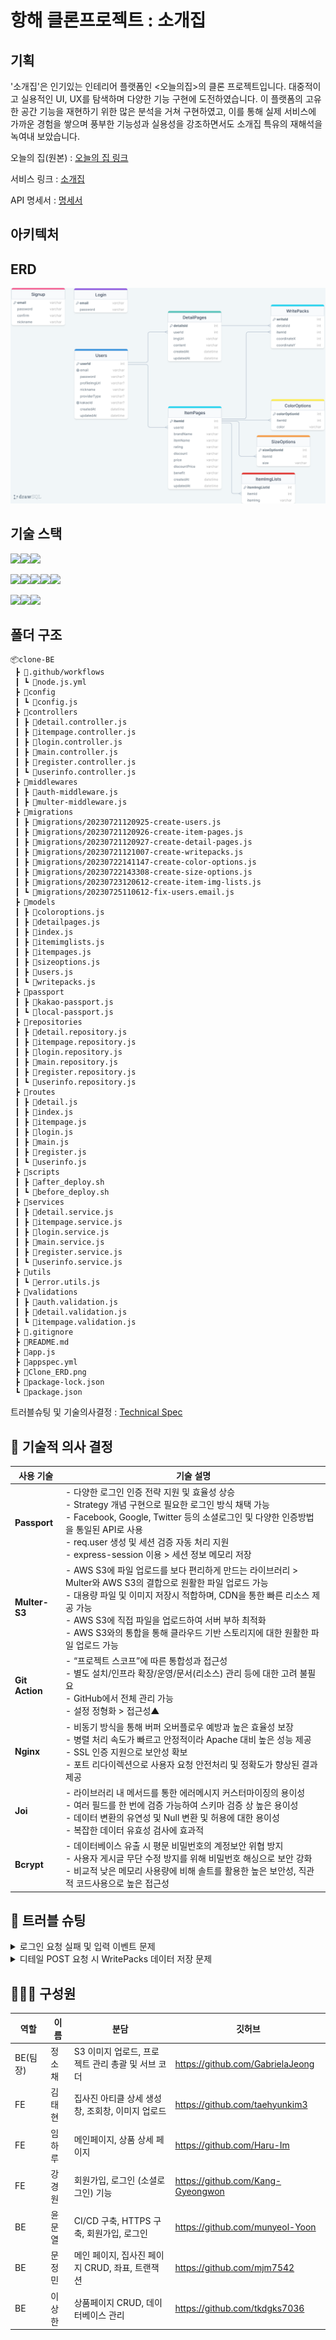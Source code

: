 # 항해 클론프로젝트 : 소개집

## 기획

'소개집'은 인기있는 인테리어 플랫폼인 <오늘의집>의 클론 프로젝트입니다. 대중적이고 실용적인 UI, UX를 탐색하며 다양한 기능 구현에 도전하였습니다. 이 플랫폼의 고유한 공간 기능을 재현하기 위한 많은 분석을 거쳐 구현하였고, 이를 통해 실제 서비스에 가까운 경험을 쌓으며 풍부한 기능성과 실용성을 강조하면서도 소개집 특유의 재해석을 녹여내 보았습니다.

오늘의 집(원본) : [오늘의 집 링크](https://ohou.se/)

서비스 링크 : [소개집](https://flatland.shop/)

API 명세서 : [명세서](https://docs.google.com/spreadsheets/d/18N-oHqhDXmBjzYYKPYeN8ghFRAOXBLCZdJJ8N4JHpjg/edit?usp=sharing)

## 아키텍처

## ERD

![ERD](/Clone_ERD.png)

## 기술 스택

![](https://camo.githubusercontent.com/7d7b100e379663ee40a20989e6c61737e6396c1dafc3a7c6d2ada8d4447eb0e4/68747470733a2f2f696d672e736869656c64732e696f2f62616467652f6e6f64652e6a732d3644413535463f7374796c653d666f722d7468652d6261646765266c6f676f3d6e6f64652e6a73266c6f676f436f6c6f723d7768697465)![](https://camo.githubusercontent.com/5f06192d3f3c5bcd392b6936d8c3c40d4c6aad18920bc7abf67c11f5ccfd4942/68747470733a2f2f696d672e736869656c64732e696f2f62616467652f657870726573732d3030303030303f7374796c653d666f722d7468652d6261646765266c6f676f3d65787072657373266c6f676f436f6c6f723d7768697465)![](https://camo.githubusercontent.com/d8ac4c7a04a98fe1c0c982f18f0522c58e5cdee512e94a57d3d552dad6eb3bd8/68747470733a2f2f696d672e736869656c64732e696f2f62616467652f4a534f4e2057656220546f6b656e732d3030303030303f7374796c653d666f722d7468652d6261646765266c6f676f3d4a534f4e2057656220546f6b656e73266c6f676f436f6c6f723d7768697465)

![](https://camo.githubusercontent.com/97ab783ee5c3992b11126cce973670e336acc4e71829dd0ad39aa339a43b771b/68747470733a2f2f696d672e736869656c64732e696f2f62616467652f676974687562616374696f6e732d3230383846462e7376673f7374796c653d666f722d7468652d6261646765266c6f676f3d676974687562616374696f6e73266c6f676f436f6c6f723d7768697465)![](https://camo.githubusercontent.com/cf5c1e40095f0f323b7763d51da79ec685aaf6856d2d1d1c87bae70b6b194b97/68747470733a2f2f696d672e736869656c64732e696f2f62616467652f2d616d617a6f6e73332d4542303031423f7374796c653d666f722d7468652d6261646765266c6f676f3d616d617a6f6e7333266c6f676f436f6c6f723d7768697465)![](https://camo.githubusercontent.com/4562c2cf5e2f49554c7c82ece5b905d8982e57951aa3a7966467022733b2d374/68747470733a2f2f696d672e736869656c64732e696f2f62616467652f2d616d617a6f6e6563322d4646393930303f7374796c653d666f722d7468652d6261646765266c6f676f3d616d617a6f6e656332266c6f676f436f6c6f723d7768697465)![](https://camo.githubusercontent.com/76cd4c8e806c489ba3947bd2cb881e2e52c76f0a0038bee37d46fee94c6175a1/68747470733a2f2f696d672e736869656c64732e696f2f62616467652f2d41575320436f64654465706c6f792d3542413734353f7374796c653d666f722d7468652d6261646765266c6f676f3d41575320436f64654465706c6f79266c6f676f436f6c6f723d7768697465)![](https://camo.githubusercontent.com/933c97f50caaea4aaca1ac2f6bf306446ff6df4291ce0a70965ab0d11acd4385/68747470733a2f2f696d672e736869656c64732e696f2f62616467652f2d4e67696e782d677265656e3f7374796c653d666f722d7468652d6261646765266c6f676f3d4e67696e78266c6f676f436f6c6f723d7768697465)

![](https://camo.githubusercontent.com/41a19c1f24581c8c317a881a47582c6d73af2b20e0f6b9aab7ec0bb43ddba88b/68747470733a2f2f696d672e736869656c64732e696f2f62616467652f2d616d617a6f6e7264732d3532374646463f7374796c653d666f722d7468652d6261646765266c6f676f3d616d617a6f6e726473266c6f676f436f6c6f723d7768697465)![](https://camo.githubusercontent.com/124c378aa588501ba68fa7878eb2eec94f2e443f7c6a94c562e66cdc4d617b1b/68747470733a2f2f696d672e736869656c64732e696f2f62616467652f2d6d7973716c2d626c75653f7374796c653d666f722d7468652d6261646765266c6f676f3d4d7973716c266c6f676f436f6c6f723d7768697465)![](https://camo.githubusercontent.com/50c8dacf8a3468b5c4150b154d41c0d5a4c95ab11a2e3a589bb2a86a9e110bc3/68747470733a2f2f696d672e736869656c64732e696f2f62616467652f2d73657175656c697a652d626c75653f7374796c653d666f722d7468652d6261646765266c6f676f3d53657175656c697a65266c6f676f436f6c6f723d7768697465)

## 폴더 구조

```
📦clone-BE
 ┣ 📂.github/workflows
 ┃ ┗ 📜node.js.yml
 ┣ 📂config
 ┃ ┗ 📜config.js
 ┣ 📂controllers
 ┃ ┣ 📜detail.controller.js
 ┃ ┣ 📜itempage.controller.js
 ┃ ┣ 📜login.controller.js
 ┃ ┣ 📜main.controller.js
 ┃ ┣ 📜register.controller.js
 ┃ ┗ 📜userinfo.controller.js
 ┣ 📂middlewares
 ┃ ┣ 📜auth-middleware.js
 ┃ ┣ 📜multer-middleware.js
 ┣ 📂migrations
 ┃ ┣ 📜migrations/20230721120925-create-users.js
 ┃ ┣ 📜migrations/20230721120926-create-item-pages.js
 ┃ ┣ 📜migrations/20230721120927-create-detail-pages.js
 ┃ ┣ 📜migrations/20230721121007-create-writepacks.js
 ┃ ┣ 📜migrations/20230722141147-create-color-options.js
 ┃ ┣ 📜migrations/20230722143308-create-size-options.js
 ┃ ┣ 📜migrations/20230723120612-create-item-img-lists.js
 ┃ ┗ 📜migrations/20230725110612-fix-users.email.js
 ┣ 📂models
 ┃ ┣ 📜coloroptions.js
 ┃ ┣ 📜detailpages.js
 ┃ ┣ 📜index.js
 ┃ ┣ 📜itemimglists.js
 ┃ ┣ 📜itempages.js
 ┃ ┣ 📜sizeoptions.js
 ┃ ┣ 📜users.js
 ┃ ┗ 📜writepacks.js
 ┣ 📂passport
 ┃ ┣ 📜kakao-passport.js
 ┃ ┗ 📜local-passport.js
 ┣ 📂repositories
 ┃ ┣ 📜detail.repository.js
 ┃ ┣ 📜itempage.repository.js
 ┃ ┣ 📜login.repository.js
 ┃ ┣ 📜main.repository.js
 ┃ ┣ 📜register.repository.js
 ┃ ┗ 📜userinfo.repository.js
 ┣ 📂routes
 ┃ ┣ 📜detail.js
 ┃ ┣ 📜index.js
 ┃ ┣ 📜itempage.js
 ┃ ┣ 📜login.js
 ┃ ┣ 📜main.js
 ┃ ┣ 📜register.js
 ┃ ┗ 📜userinfo.js
 ┣ 📂scripts
 ┃ ┣ 📜after_deploy.sh
 ┃ ┗ 📜before_deploy.sh
 ┣ 📂services
 ┃ ┣ 📜detail.service.js
 ┃ ┣ 📜itempage.service.js
 ┃ ┣ 📜login.service.js
 ┃ ┣ 📜main.service.js
 ┃ ┣ 📜register.service.js
 ┃ ┗ 📜userinfo.service.js
 ┣ 📂utils
 ┃ ┗ 📜error.utils.js
 ┣ 📂validations
 ┃ ┣ 📜auth.validation.js
 ┃ ┣ 📜detail.validation.js
 ┃ ┗ 📜itempage.validation.js
 ┣ 📜.gitignore
 ┣ 📜README.md
 ┣ 📜app.js
 ┣ 📜appspec.yml
 ┣ 📜Clone_ERD.png
 ┣ 📜package-lock.json
 ┗ 📜package.json
```

트러블슈팅 및 기술의사결정 : [Technical Spec](https://hungry-mascara-804.notion.site/7-Technical-Specification-d291d45a118e4a878cc75c486ce66e3f?pvs=4)

## 🔧 기술적 의사 결정

| 사용 기술      | 기술 설명                                                                                                                                                                                                                                                                                                                                   |
| -------------- | ------------------------------------------------------------------------------------------------------------------------------------------------------------------------------------------------------------------------------------------------------------------------------------------------------------------------------------------- |
| **Passport**   | - 다양한 로그인 인증 전략 지원 및 효율성 상승 </br>- Strategy 개념 구현으로 필요한 로그인 방식 채택 가능 </br>- Facebook, Google, Twitter 등의 소셜로그인 및 다양한 인증방법을 통일된 API로 사용 </br> - req.user 생성 및 세션 검증 자동 처리 지원 </br>- express-session 이용 > 세션 정보 메모리 저장                                      |
| **Multer-S3**  | - AWS S3에 파일 업로드를 보다 편리하게 만드는 라이브러리 > Multer와 AWS S3의 결합으로 원활한 파일 업로드 가능 </br> - 대용량 파일 및 이미지 저장시 적합하며, CDN을 통한 빠른 리소스 제공 가능 </br> - AWS S3에 직접 파일을 업로드하여 서버 부하 최적화 </br> - AWS S3와의 통합을 통해 클라우드 기반 스토리지에 대한 원활한 파일 업로드 가능 |
| **Git Action** | - “프로젝트 스코프”에 따른 통합성과 접근성 </br> - 별도 설치/인프라 확장/운영/문서(리소스) 관리 등에 대한 고려 불필요 </br> - GitHub에서 전체 관리 가능 </br> - 설정 정형화 > 접근성▲                                                                                                                                                       |
| **Nginx**      | - 비동기 방식을 통해 버퍼 오버플로우 예방과 높은 효율성 보장 </br> - 병렬 처리 속도가 빠르고 안정적이라 Apache 대비 높은 성능 제공 </br> - SSL 인증 지원으로 보안성 확보 </br> - 포트 리다이렉션으로 사용자 요청 안전처리 및 정확도가 향상된 결과 제공                                                                                      |
| **Joi**        | - 라이브러리 내 메서드를 통한 에러메시지 커스터마이징의 용이성 </br> - 여러 필드를 한 번에 검증 가능하여 스키마 검증 상 높은 용이성 </br> - 데이터 변환의 유연성 및 Null 변환 및 허용에 대한 용이성 </br> - 복잡한 데이터 유효성 검사에 효과적                                                                                              |
| **Bcrypt**     | - 데이터베이스 유출 시 평문 비밀번호의 계정보안 위협 방지 </br> - 사용자 게시글 무단 수정 방지를 위해 비밀번호 해싱으로 보안 강화 </br> - 비교적 낮은 메모리 사용량에 비해 솔트를 활용한 높은 보안성, 직관적 코드사용으로 높은 접근성                                                                                                       |

## 🧨 트러블 슈팅

<details>
<summary>로그인 요청 실패 및 입력 이벤트 문제</summary>

  <br>
  
**`문제`**
JWT 토큰을 Header에서 제대로 불러오지 못하는 문제가 발생. 이는 서버가 HTTP 헤더의 필드 이름을 대소문자에 민감하게 처리하였기 때문이었음.

**`해결`**
HTTP 헤더 필드 이름은 대소문자를 구분하지 않는 점을 활용하였음. 즉, "Authorization", "authorization", "AUTHORIZATION" 등은 모두 동일하게 취급됨. 따라서, req.headers.Cowdog 를 req.headers.cowdog 로 수정하여 문제를 해결함.

</details>

<details>
<summary>디테일 POST 요청 시 WritePacks 데이터 저장 문제</summary>

  <br>
  
**`문제`**
디테일 POST 요청을 처리하면서, WritePacks에도 데이터가 저장되어야 함. 그러나 아이템 정보 혹은 좌표에서 문제가 발생하면 디테일 데이터만 생성되는 문제 발생.

**`해결`**
HTTP 헤더 필드 이름은 대소문자를 구분하지 않는 점을 활용하였음. 즉, "Authorization", "authorization", "AUTHORIZATION" 등은 모두 동일하게 취급됨. 따라서, req.headers.Cowdog 를 req.headers.cowdog 로 수정하여 문제를 해결함.

</details>

## 👨‍👩‍👧 구성원

| 역할     | 이름   | 분담                                              | 깃허브                            |
| -------- | ------ | ------------------------------------------------- | --------------------------------- |
| BE(팀장) | 정소채 | S3 이미지 업로드, 프로젝트 관리 총괄 및 서브 코더 | https://github.com/GabrielaJeong  |
| FE       | 김태현 | 집사진 아티클 상세 생성창, 조회창, 이미지 업로드  | https://github.com/taehyunkim3    |
| FE       | 임하루 | 메인페이지, 상품 상세 페이지                      | https://github.com/Haru-Im        |
| FE       | 강경원 | 회원가입, 로그인 (소셜로그인) 기능                | https://github.com/Kang-Gyeongwon |
| BE       | 윤문열 | CI/CD 구축, HTTPS 구축, 회원가입, 로그인          | https://github.com/munyeol-Yoon   |
| BE       | 문정민 | 메인 페이지, 집사진 페이지 CRUD, 좌표, 트랜잭션   | https://github.com/mjm7542        |
| BE       | 이상한 | 상품페이지 CRUD, 데이터베이스 관리                | https://github.com/tkdgks7036     |
